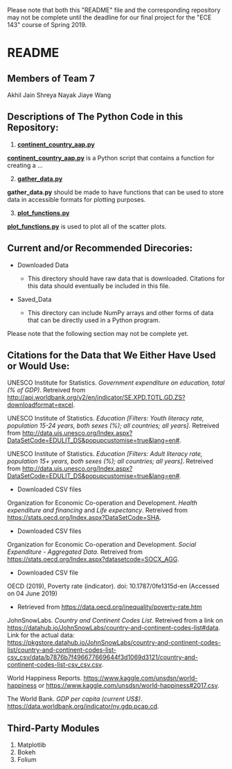 Please note that both this "README" file and the corresponding repository may not be complete until the deadline for our final project for the "ECE 143" course of Spring 2019.

# README

## Members of Team 7

Akhil Jain
Shreya Nayak
Jiaye Wang

## Descriptions of The Python Code in this Repository:

1. [**continent_country_aap.py**](continent_country_map.py)

[**continent_country_aap.py**](continent_country_map.py) is a Python script that contains a function for creating a ...

2. [**gather_data.py**](./gather_data.py)

**gather_data.py** should be made to have functions that can be used to store data in accessible formats for plotting purposes.

3. [**plot_functions.py**](./plot_functions.py)

[**plot_functions.py**](./plot_functions.py) is used to plot all of the scatter plots.

## Current and/or Recommended Direcories:

* Downloaded Data

    * This directory should have raw data that is downloaded. Citations for this data should eventually be included in this file.

* Saved_Data
    * This directory can include NumPy arrays and other forms of data that can be directly used in a Python program.

Please note that the following section may not be complete yet.
## Citations for the Data that We Either Have Used or Would Use:



UNESCO Institute for Statistics. *Government expenditure on education, total (% of GDP)*. Retreived from http://api.worldbank.org/v2/en/indicator/SE.XPD.TOTL.GD.ZS?downloadformat=excel.

UNESCO Institute of Statistics. *Education [Filters: Youth literacy rate, population 15-24 years, both sexes (%); all countries; all years]*. Retreived from http://data.uis.unesco.org/Index.aspx?DataSetCode=EDULIT_DS&popupcustomise=true&lang=en#.


UNESCO Institute of Statistics. *Education [Filters: Adult literacy rate, population 15+ years, both sexes (%); all countries; all years]*. Retreived from http://data.uis.unesco.org/Index.aspx?DataSetCode=EDULIT_DS&popupcustomise=true&lang=en#.

* Downloaded CSV files

Organization for Economic Co-operation and Development. *Health expenditure and financing* and *Life expectancy*. Retreived from https://stats.oecd.org/Index.aspx?DataSetCode=SHA.

* Downloaded CSV files


Organization for Economic Co-operation and Development. *Social Expenditure - Aggregated Data*. Retreived from https://stats.oecd.org/Index.aspx?datasetcode=SOCX_AGG.
* Downloaded CSV file

OECD (2019), Poverty rate (indicator). doi: 10.1787/0fe1315d-en (Accessed on 04 June 2019)
* Retrieved from https://data.oecd.org/inequality/poverty-rate.htm

JohnSnowLabs. *Country and Continent Codes List*. Retreived from a link on https://datahub.io/JohnSnowLabs/country-and-continent-codes-list#data. Link for the actual data: https://pkgstore.datahub.io/JohnSnowLabs/country-and-continent-codes-list/country-and-continent-codes-list-csv_csv/data/b7876b7f496677669644f3d1069d3121/country-and-continent-codes-list-csv_csv.csv.

World Happiness Reports. https://www.kaggle.com/unsdsn/world-happiness or https://www.kaggle.com/unsdsn/world-happiness#2017.csv.

The World Bank. *GDP per capita (current US$)*. https://data.worldbank.org/indicator/ny.gdp.pcap.cd.

## Third-Party Modules

1. Matplotlib
1. Bokeh
1. Folium